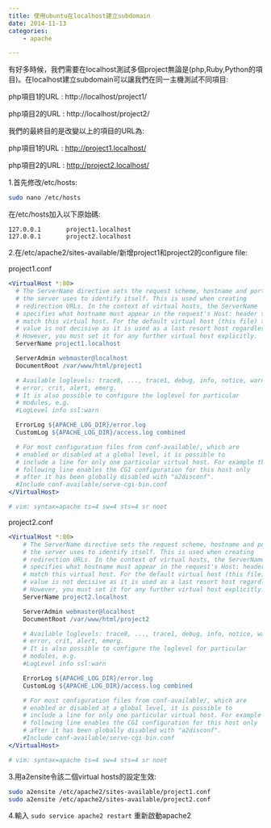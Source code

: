 ```yaml
---
title: 使用ubuntu在localhost建立subdomain
date: 2014-11-13
categories:
    - apache

---
```

有好多時候，我們需要在localhost測試多個project無論是(php,Ruby,Python的項目)。在localhost建立subdomain可以讓我們在同一主機測試不同項目:

php項目1的URL : http://localhost/project1/

php項目2的URL : http://localhost/project2/

我們的最終目的是改變以上的項目的URL為:

php項目1的URL : http://project1.localhost/

php項目2的URL : http://project2.localhost/

1.首先修改/etc/hosts:

```bash
sudo nano /etc/hosts
```

  在/etc/hosts加入以下原始碼:

```
127.0.0.1       project1.localhost
127.0.0.1       project2.localhost
```

2.在/etc/apache2/sites-available/新增project1和project2的configure file:

  project1.conf

```apache
<VirtualHost *:80>
  # The ServerName directive sets the request scheme, hostname and port that
  # the server uses to identify itself. This is used when creating
  # redirection URLs. In the context of virtual hosts, the ServerName
  # specifies what hostname must appear in the request's Host: header to
  # match this virtual host. For the default virtual host (this file) this
  # value is not decisive as it is used as a last resort host regardless.
  # However, you must set it for any further virtual host explicitly.
  ServerName project1.localhost

  ServerAdmin webmaster@localhost
  DocumentRoot /var/www/html/project1

  # Available loglevels: trace8, ..., trace1, debug, info, notice, warn,
  # error, crit, alert, emerg.
  # It is also possible to configure the loglevel for particular
  # modules, e.g.
  #LogLevel info ssl:warn

  ErrorLog ${APACHE_LOG_DIR}/error.log
  CustomLog ${APACHE_LOG_DIR}/access.log combined

  # For most configuration files from conf-available/, which are
  # enabled or disabled at a global level, it is possible to
  # include a line for only one particular virtual host. For example the
  # following line enables the CGI configuration for this host only
  # after it has been globally disabled with "a2disconf".
  #Include conf-available/serve-cgi-bin.conf
</VirtualHost>

# vim: syntax=apache ts=4 sw=4 sts=4 sr noet
```

  project2.conf

```apache
<VirtualHost *:80>
    # The ServerName directive sets the request scheme, hostname and port that
    # the server uses to identify itself. This is used when creating
    # redirection URLs. In the context of virtual hosts, the ServerName
    # specifies what hostname must appear in the request's Host: header to
    # match this virtual host. For the default virtual host (this file) this
    # value is not decisive as it is used as a last resort host regardless.
    # However, you must set it for any further virtual host explicitly.
    ServerName project2.localhost

    ServerAdmin webmaster@localhost
    DocumentRoot /var/www/html/project2

    # Available loglevels: trace8, ..., trace1, debug, info, notice, warn,
    # error, crit, alert, emerg.
    # It is also possible to configure the loglevel for particular
    # modules, e.g.
    #LogLevel info ssl:warn

    ErrorLog ${APACHE_LOG_DIR}/error.log
    CustomLog ${APACHE_LOG_DIR}/access.log combined

    # For most configuration files from conf-available/, which are
    # enabled or disabled at a global level, it is possible to
    # include a line for only one particular virtual host. For example the
    # following line enables the CGI configuration for this host only
    # after it has been globally disabled with "a2disconf".
    #Include conf-available/serve-cgi-bin.conf
</VirtualHost>

# vim: syntax=apache ts=4 sw=4 sts=4 sr noet
```

3.用a2ensite令該二個virtual hosts的設定生效:

```bash
sudo a2ensite /etc/apache2/sites-available/project1.conf
sudo a2ensite /etc/apache2/sites-available/project2.conf
```

4.輸入 ```sudo service apache2 restart``` 重新啟動apache2
